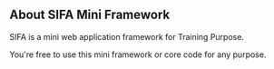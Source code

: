 ## About SIFA Mini Framework

SIFA is a mini web application framework for Training Purpose.


You're free to use this mini framework or core code for any purpose.
